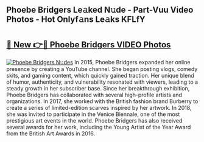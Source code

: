 ## Phoebe Bridgers Le𝚊ked N𝚞de - Part-Vuu Video Photos - Hot Onlyf𝚊ns Le𝚊ks KFLfY

# <h2><a href="http://ab71251.deff.icu/?id=Phoebe+Bridgers">🔗 New 👉🔴 Phoebe Bridgers VIDEO Photos</a></h2>

[![Phoebe Bridgers N𝚞des](https://i.imgur.com/rIISA9y.gif)](http://ab71251.deff.icu/?id=Phoebe+Bridgers)
In 2015, Phoebe Bridgers expanded her online presence by creating a YouTube channel. She began posting vlogs, comedy skits, and gaming content, which quickly gained traction. Her unique blend of humor, authenticity, and vulnerability resonated with viewers, leading to a steady growth in her subscriber base. Since her breakthrough exhibition, Phoebe Bridgers has collaborated with several high-profile artists and organizations. In 2017, she worked with the British fashion brand Burberry to create a series of limited-edition scarves inspired by her artwork. In 2018, she was invited to participate in the Venice Biennale, one of the most prestigious art events in the world. Phoebe Bridgers has also received several awards for her work, including the Young Artist of the Year Award from the British Art Awards in 2016.
